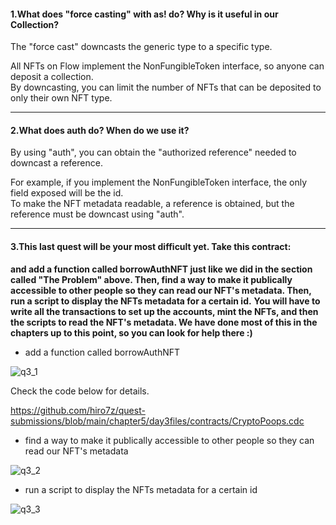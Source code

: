 #### 1.What does "force casting" with as! do? Why is it useful in our Collection?

The "force cast" downcasts the generic type to a specific type.<br/>

All NFTs on Flow implement the NonFungibleToken interface, so anyone can deposit a collection.<br/>
By downcasting, you can limit the number of NFTs that can be deposited to only their own NFT type.

---
#### 2.What does auth do? When do we use it?

By using "auth", you can obtain the "authorized reference" needed to downcast a reference.

For example, if you implement the NonFungibleToken interface, the only field exposed will be the id.<br/>
To make the NFT metadata readable, a reference is obtained, but the reference must be downcast using "auth".

---
#### 3.This last quest will be your most difficult yet. Take this contract:

<b>and add a function called borrowAuthNFT just like we did in the section called "The Problem" above. Then, find a way to make it publically accessible to other people so they can read our NFT's metadata. Then, run a script to display the NFTs metadata for a certain id.</b>
<b>You will have to write all the transactions to set up the accounts, mint the NFTs, and then the scripts to read the NFT's metadata. We have done most of this in the chapters up to this point, so you can look for help there :)</b>


- add a function called borrowAuthNFT

![q3_1](https://user-images.githubusercontent.com/104469719/170519796-a3b6c1b6-6c0e-404b-8be0-e64b1712bae2.PNG)


Check the code below for details.

https://github.com/hiro7z/quest-submissions/blob/main/chapter5/day3files/contracts/CryptoPoops.cdc

- find a way to make it publically accessible to other people so they can read our NFT's metadata

![q3_2](https://user-images.githubusercontent.com/104469719/170519819-22ee1e6a-75b2-4a99-908c-26d905986a60.PNG)

- run a script to display the NFTs metadata for a certain id

![q3_3](https://user-images.githubusercontent.com/104469719/170519837-580c0c95-5ec3-41dc-816b-2cfdc01900af.PNG)
